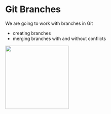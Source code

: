 # Git Branches 
We are going to work with branches in Git
- creating branches
- merging branches with and without conflicts 

<img src="https://octodex.github.com/images/spidertocat.png" width="200" height="200"/>

